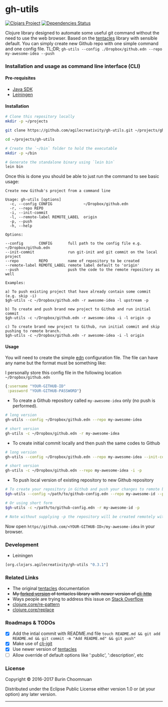 # gh-utils

[![Clojars Project](https://img.shields.io/clojars/v/gh-utils.svg)](https://clojars.org/gh-utils)
[![Dependencies Status](https://jarkeeper.com/agilecreativity/gh-utils/status.svg)](https://jarkeeper.com/agilecreativity/gh-utils)

Clojure library designed to automate some useful git command without the need to
use the web browser. Based on the [tentacles][] library with sensible default.
You can simply create new Github repo with one simple command and one config file.
TL;DR; `gh-utils --config ./Dropbox/github.edn --repo my-awesome-idea --push`

### Installation and usage as command line interface (CLI)

#### Pre-requisites

- [Java SDK](http://www.oracle.com/technetwork/java/javase/downloads/jdk8-downloads-2133151.html)
- [Leiningen](http://leiningen.org/#install)

#### Installation

```sh
# Clone this repository locally
mkdir -p ~/projects

git clone https://github.com/agilecreativity/gh-utils.git ~/projects/gh-utils

cd ~/projects/gh-utils

# Create the `~/bin` folder to hold the executable
mkdir -p ~/bin

# Generate the standalone binary using `lein bin`
lein bin
```

Once this is done you should be able to just run the command to see basic usage:

```
Create new Github's project from a command line

Usage: gh-utils [options]
  -c, --config CONFIG              ~/Dropbox/github.edn
  -r, --repo REPO
  -i, --init-commit
  -l, --remote-label REMOTE_LABEL  origin
  -p, --push
  -h, --help

Options:

--config       CONFIG       full path to the config file e.g. ~/Dropbox/github.edn
--init-commit               run git-init and git commit on the local project
--repo         REPO         name of repository to be created
--remote-label REMOTE_LABEL remote label default to 'origin'
--push                      push the code to the remote repository as well

Examples:

a) To push existing project that have already contain some commit (e.g. skip -i)
$gh-utils -c ~/Dropbox/github.edn -r awesome-idea -l upstream -p

b) To create and push brand new project to Github and run initial commit
$gh-utils -c ~/Dropbox/github.edn -r awesome-idea -i -l origin -p

c) To create brand new project to Github, run initial commit and skip pushing to remote branch.
$gh-utils -c ~/Dropbox/github.edn -r awesome-idea -i -l origin
```

#### Usage

You will need to create the simple [edn](https://github.com/edn-format/edn) configuration
file. The file can have any name but the format must be something like:

I personally store this config file in the following location `~/Dropbox/github.edn`

```clj
{:username "YOUR-GITHUB-ID"
 :password "YOUR-GITHUB-PASSWORD"}
```

- To create a Github repository called `my-awesome-idea` only (no push is performed).

```sh
# long version
gh-utils --config ~/Dropbox/github.edn --repo my-awesome-idea

# short version
gh-utils -c ~/Dropbox/github.edn -r my-awesome-idea
```

- To create initial commit locally and then push the same codes to Github

```sh
# long version
gh-utils --config ~/Dropbox/github.edn --repo my-awesome-idea --init-commit --push

# short version
gh-utils -c ~/Dropbox/github.edn --repo my-awesome-idea -i -p
```
- To push local version of existing repository to new Github repository

```sh
# To create your repository in Github and push your changes to remote branch try
$gh-utils --config ~/path/to/github-config.edn --repo my-awesome-id --push

# Or using short form
$gh-utils -c ~/path/to/github-config.edn -r my-awesome-id -p

# Note without supplying -p the repository will be created remotely without initial git push
```

Now open `https//github.com/<YOUR-GITHUB-ID>/my-awesome-idea` in your browser.

### Development

- Leiningen

```clj
[org.clojars.agilecreativity/gh-utils "0.3.1"]
```

### Related Links

- The original [tentacles](http://raynes.github.io/tentacles/) documentation
- ~~My [forked version][] of tentacles library with newer version of [clj-http][]~~
- Ways people are trying to address this issue on [Stack Overflow](http://stackoverflow.com/questions/2423777/is-it-possible-to-create-a-remote-repo-on-github-from-the-cli-without-opening-br)
- [clojure.core/re-pattern](https://clojuredocs.org/clojure.core/re-pattern)
- [clojure.core/replace](https://clojuredocs.org/clojure.string/replace)

### Roadmaps & TODOs

- [x] Add the intial commit with README.md file `touch README.md && git add README.md && git commit -m "Add README.md" && git push"`
- [x] Make use of [clj-jgit](https://github.com/clj-jgit/clj-jgit)
- [x] Use newer version of [tentacles](https://clojars.org/irresponsible/tentacles)
- [ ] Allow override of default options like ':public', ':description', etc

### License

Copyright © 2016-2017 Burin Choomnuan

Distributed under the Eclipse Public License either version 1.0 or (at
your option) any later version.

---

[tentacles]: http://github.com/Raynes/tentacles.git
[clj-http]: https://github.com/dakrone/clj-http
[forked version]: https://github.com/agilecreativity/tentacles.git
